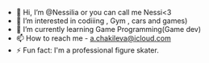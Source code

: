 - 👋 Hi, I’m @Nessilia or you can call me Nessi<3
- 👀 I’m interested in codiiing , Gym , cars and games)
- 🌱 I’m currently learning Game Programming(Game dev)
- 📫 How to reach me - a.chakileva@icloud.com
- ⚡ Fun fact: I'm a professional figure skater.
